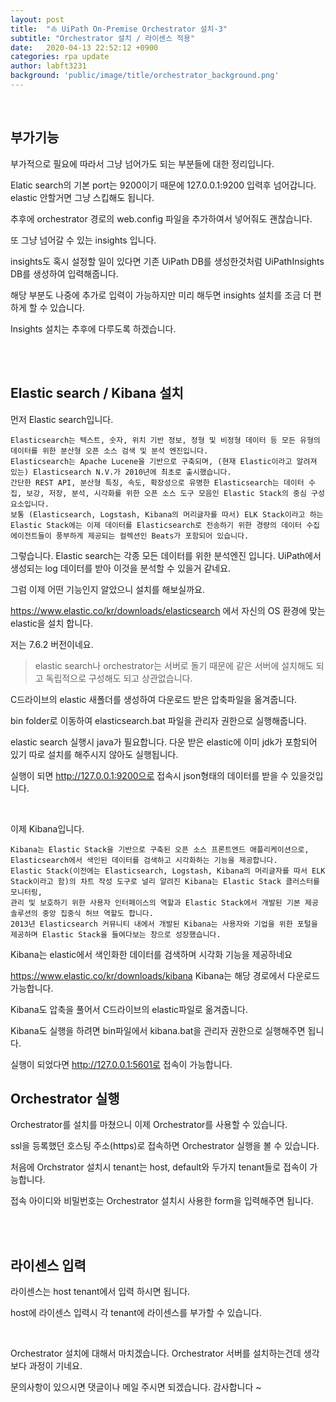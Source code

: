 ```yaml
---
layout: post
title:  "⛵ UiPath On-Premise Orchestrator 설치-3"
subtitle: "Orchestrator 설치 / 라이센스 적용" 
date:   2020-04-13 22:52:12 +0900
categories: rpa update
author: labft3231
background: 'public/image/title/orchestrator_background.png'
---
```


<br>

## 부가기능

부가적으로 필요에 따라서 그냥 넘어가도 되는 부분들에 대한 정리입니다. 

Elatic search의 기본 port는 9200이기 때문에 127.0.0.1:9200 입력후 넘어갑니다. elastic 안할거면 그냥 스킵해도 됩니다.

추후에 orchestrator 경로의 web.config 파일을 추가하여서 넣어줘도 괜찮습니다. 

또 그냥 넘어갈 수 있는 insights 입니다. 

insights도 혹시 설정할 일이 있다면 기존 UiPath DB를 생성한것처럼 UiPathInsights DB를 생성하여 입력해줍니다. 

해당 부분도 나중에 추가로 입력이 가능하지만 미리 해두면 insights 설치를 조금 더 편하게 할 수 있습니다. 

Insights 설치는 추후에 다루도록 하겠습니다. 


<br>
<br>

## Elastic search / Kibana 설치

먼저 Elastic search입니다. 

```
Elasticsearch는 텍스트, 숫자, 위치 기반 정보, 정형 및 비정형 데이터 등 모든 유형의 데이터를 위한 분산형 오픈 소스 검색 및 분석 엔진입니다. 
Elasticsearch는 Apache Lucene을 기반으로 구축되며, (현재 Elastic이라고 알려져 있는) Elasticsearch N.V.가 2010년에 최초로 출시했습니다. 
간단한 REST API, 분산형 특징, 속도, 확장성으로 유명한 Elasticsearch는 데이터 수집, 보강, 저장, 분석, 시각화를 위한 오픈 소스 도구 모음인 Elastic Stack의 중심 구성 요소입니다. 
보통 (Elasticsearch, Logstash, Kibana의 머리글자를 따서) ELK Stack이라고 하는 Elastic Stack에는 이제 데이터를 Elasticsearch로 전송하기 위한 경량의 데이터 수집 에이전트들이 풍부하게 제공되는 컬렉션인 Beats가 포함되어 있습니다.
```

그렇습니다. Elastic search는 각종 모든 데이터를 위한 분석엔진 입니다.
UiPath에서 생성되는 log 데이터를 받아 이것을 분석할 수 있을거 같네요.


그럼 이제 어떤 기능인지 알았으니 설치를 해보실까요.

https://www.elastic.co/kr/downloads/elasticsearch 에서 자신의 OS 환경에 맞는 elastic을 설치 합니다.

저는 7.6.2 버전이네요.

> elastic search나 orchestrator는 서버로 돌기 때문에 같은 서버에 설치해도 되고 독립적으로 구성해도 되고 상관없습니다.


C드라이브의 elastic 새폴더를 생성하여 다운로드 받은 압축파일을 옮겨줍니다.

bin folder로 이동하여 elasticsearch.bat 파일을 관리자 권한으로 실행해줍니다.

elastic search 실행시 java가 필요합니다. 다운 받은 elastic에 이미 jdk가 포함되어 있기 따로 설치를 해주시지 않아도 실행됩니다.

실행이 되면 http://127.0.0.1:9200으로 접속시 json형태의 데이터를 받을 수 있을것입니다. 


<br>

이제 Kibana입니다. 
 
```
Kibana는 Elastic Stack을 기반으로 구축된 오픈 소스 프론트엔드 애플리케이션으로, Elasticsearch에서 색인된 데이터를 검색하고 시각화하는 기능을 제공합니다. 
Elastic Stack(이전에는 Elasticsearch, Logstash, Kibana의 머리글자를 따서 ELK Stack이라고 함)의 차트 작성 도구로 널리 알려진 Kibana는 Elastic Stack 클러스터를 모니터링, 
관리 및 보호하기 위한 사용자 인터페이스의 역할과 Elastic Stack에서 개발된 기본 제공 솔루션의 중앙 집중식 허브 역할도 합니다. 
2013년 Elasticsearch 커뮤니티 내에서 개발된 Kibana는 사용자와 기업을 위한 포털을 제공하며 Elastic Stack을 들여다보는 창으로 성장했습니다.
```

Kibana는 elastic에서 색인화한 데이터를 검색하며 시각화 기능을 제공하네요
 
https://www.elastic.co/kr/downloads/kibana Kibana는 해당 경로에서 다운로드 가능합니다.

Kibana도 압축을 풀어서 C드라이브의 elastic파일로 옮겨줍니다. 

Kibana도 실행을 하려면 bin파일에서 kibana.bat을 관리자 권한으로 실행해주면 됩니다. 

실행이 되었다면 http://127.0.0.1:5601로 접속이 가능합니다. 



## Orchestrator 실행

Orchestrator를 설치를 마쳤으니 이제 Orchestrator를 사용할 수 있습니다.

ssl을 등록했던 호스팅 주소(https)로 접속하면 Orchestrator 실행을 볼 수 있습니다.

처음에 Orchstrator 설치시 tenant는 host, default와 두가지 tenant들로 접속이 가능합니다.

접속 아이디와 비밀번호는 Orchestrator 설치시 사용한 form을 입력해주면 됩니다.

 
 <br>
 <br>

 ## 라이센스 입력

 라이센스는 host tenant에서 입력 하시면 됩니다.
 
 host에 라이센스 입력시 각 tenant에 라이센스를 부가할 수 있습니다.

<br>

Orchestrator 설치에 대해서 마치겠습니다. Orchestrator 서버를 설치하는건데 생각보다 과정이 기네요.

문의사항이 있으시면 댓글이나 메일 주시면 되겠습니다. 감사합니다 ~